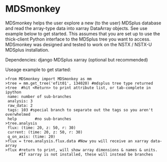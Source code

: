# MDSmonkey
MDSmonkey helps the user explore a new (to the user) MDSplus database and read
the array-type data into xarray DataArray objects. See use example below to get
started. This assumes that you are set up to use the thick-client Python
interface to the MDSplus tree you want to access. MDSmonkey was designed and
tested to work on the NSTX / NSTX-U MDSplus installation.

Dependencies:
    django
    MDSplus
    xarray (optional but recommended)

Useage example to get started:

    >from MDSmonkey import MDSmonkey as mm
    >tree = mm.get_tree('efit01', 134020) #mdsplus tree type returned
    >tree  #hit <Return> to print attribute list, or tab-complete in ipython
     name: number of sub-branches 
     analysis: 3
     raw_data: 2
     tags: 103 #special branch to separate out the tags so you aren't overwhelmed
     help        #no sub-branches
    >tree.analysis
     flux: (time: 20, z: 50, r: 30)
     current: (time: 20, z: 50, r: 30)
     q_on_axis: (time: 20)
    >flux = tree.analysis.flux.data #Now you will receive an xarray data-array
    >flux #return to print, will show array dimensions & names & units.
          #If xarray is not installed, these will instead be branches
